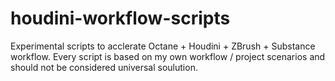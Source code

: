 # houdini-workflow-scripts

Experimental scripts to acclerate Octane + Houdini + ZBrush + Substance workflow.
Every script is based on my own workflow / project scenarios and should not be considered universal soulution.
